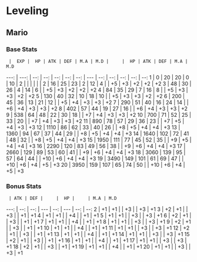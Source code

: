 # Leveling

## Mario 

### Base Stats

     |  EXP |  HP | ATK | DEF | M.A | M.D |     |  HP | ATK | DEF | M.A | M.D
---: | ---: | --: | --: | --: | --: | --: | --- | --: | --: | --: | --: | --: 
   1 |    0 |  20 |  20 |   0 |  10 |   2 |     |     |     |     |     |
   2 |   16 |  25 |  23 |   2 |  12 |   4 |     |  +5 |  +3 |  +2 |  +2 |  +2
   3 |   48 |  30 |  26 |   4 |  14 |   6 |     |  +5 |  +3 |  +2 |  +2 |  +2
   4 |   84 |  35 |  29 |   7 |  16 |   8 |     |  +5 |  +3 |  +3 |  +2 |  +2
   5 |  130 |  40 |  32 |  10 |  18 |  10 |     |  +5 |  +3 |  +3 |  +2 |  +2
   6 |  200 |  45 |  36 |  13 |  21 |  12 |     |  +5 |  +4 |  +3 |  +3 |  +2
   7 |  290 |  51 |  40 |  16 |  24 |  14 |     |  +6 |  +4 |  +3 |  +3 |  +2
   8 |  402 |  57 |  44 |  19 |  27 |  16 |     |  +6 |  +4 |  +3 |  +3 |  +2
   9 |  538 |  64 |  48 |  22 |  30 |  18 |     |  +7 |  +4 |  +3 |  +3 |  +2
  10 |  700 |  71 |  52 |  25 |  33 |  20 |     |  +7 |  +4 |  +3 |  +3 |  +2
  11 |  890 |  78 |  57 |  29 |  36 |  23 |     |  +7 |  +5 |  +4 |  +3 |  +3
  12 | 1110 |  86 |  62 |  33 |  40 |  26 |     |  +8 |  +5 |  +4 |  +4 |  +3
  13 | 1360 |  94 |  67 |  37 |  44 |  29 |     |  +8 |  +5 |  +4 |  +4 |  +3
  14 | 1640 | 102 |  72 |  41 |  48 |  32 |     |  +8 |  +5 |  +4 |  +4 |  +3
  15 | 1950 | 111 |  77 |  45 |  52 |  35 |     |  +9 |  +5 |  +4 |  +4 |  +3
  16 | 2290 | 120 |  83 |  49 |  56 |  38 |     |  +9 |  +6 |  +4 |  +4 |  +3
  17 | 2660 | 129 |  89 |  53 |  60 |  41 |     |  +9 |  +6 |  +4 |  +4 |  +3
  18 | 3060 | 139 |  95 |  57 |  64 |  44 |     | +10 |  +6 |  +4 |  +4 |  +3
  19 | 3490 | 149 | 101 |  61 |  69 |  47 |     | +10 |  +6 |  +4 |  +5 |  +3
  20 | 3950 | 159 | 107 |  65 |  74 |  50 |     | +10 |  +6 |  +4 |  +5 |  +3
  
### Bonus Stats
  
     | ATK | DEF |     |  HP |     | M.A | M.D
---: | --: | --: | --- | --: | --- | --: | --:
   2 |  +1 |  +1 |     |  +3 |     |  +3 |  +1
   3 |  +2 |  +1 |     |  +3 |     |  +1 |  +1 
   4 |  +1 |  +1 |     |  +4 |     |  +1 |  +1
   5 |  +1 |  +1 |     |  +3 |     |  +3 |  +1
   6 |  +2 |  +1 |     |  +3 |     |  +1 |  +1
   7 |  +1 |  +1 |     |  +4 |     |  +1 |  +1
   8 |  +1 |  +1 |     |  +3 |     |  +3 |  +1
   9 |  +2 |  +1 |     |  +3 |     |  +1 |  +1
  10 |  +1 |  +1 |     |  +4 |     |  +1 |  +1
  11 |  +1 |  +1 |     |  +3 |     |  +3 |  +1
  12 |  +2 |  +1 |     |  +3 |     |  +1 |  +1
  13 |  +1 |  +1 |     |  +4 |     |  +1 |  +1
  14 |  +1 |  +1 |     |  +3 |     |  +3 |  +1
  15 |  +2 |  +1 |     |  +3 |     |  +1 |  +1
  16 |  +1 |  +1 |     |  +4 |     |  +1 |  +1
  17 |  +1 |  +1 |     |  +3 |     |  +3 |  +1
  18 |  +2 |  +1 |     |  +3 |     |  +1 |  +1
  19 |  +1 |  +1 |     |  +4 |     |  +1 |  +1
  20 |  +1 |  +1 |     |  +3 |     |  +3 |  +1
